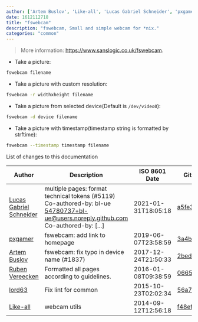 ```yaml
---
author: ['Artem Buslov', 'Like-all', 'Lucas Gabriel Schneider', 'pxgamer', 'Ruben Vereecken', 'lord63']
date: 1612112718
title: "fswebcam"
description: "fswebcam, Small and simple webcam for *nix."
categories: "common"
---
```

> More information: <https://www.sanslogic.co.uk/fswebcam>.

- Take a picture:

```bash
fswebcam filename
```

- Take a picture with custom resolution:

```bash
fswebcam -r widthxheight filename
```

- Take a picture from selected device(Default is `/dev/video0`):

```bash
fswebcam -d device filename
```

- Take a picture with timestamp(timestamp string is formatted by strftime):

```bash
fswebcam --timestamp timestamp filename
```
List of changes to this documentation


Author | Description | ISO 8601 Date | GitHub link
------|-----|-----|-----
[Lucas Gabriel Schneider](mailto:casdpa@gmail.com) | multiple pages: format technical tokens (#5119) Co-authored-by: bl-ue <54780737+bl-ue@users.noreply.github.com> Co-authored-by: [...] | 2021-01-31T18:05:18 | [a5fe31bc47ae](https://github.com/tldr-pages/tldr/commit/a5fe31bc47aece3efa5e66b52b3cf384f27d5d72)
[pxgamer](mailto:owzie123@gmail.com) | fswebcam: add link to homepage | 2019-06-07T23:58:59 | [3a4b8fec8f76](https://github.com/tldr-pages/tldr/commit/3a4b8fec8f7604b5bca927f2ba15e23e678ee9cb)
[Artem Buslov](mailto:buslov.artem@gmail.com) | fswebcam: fix typo in device name (#1837) | 2017-12-24T21:50:33 | [2bed8e86bd6d](https://github.com/tldr-pages/tldr/commit/2bed8e86bd6de0053339729cda30e1348757391f)
[Ruben Vereecken](mailto:rubenvereecken@gmail.com) | Formatted all pages according to guidelines. | 2016-01-08T09:38:59 | [066582e8eab5](https://github.com/tldr-pages/tldr/commit/066582e8eab57bce9861cc8d379e158d61f1cc95)
[lord63](mailto:lord63.j@gmail.com) | Fix lint for common | 2015-10-23T02:02:34 | [56a7cba6568f](https://github.com/tldr-pages/tldr/commit/56a7cba6568fcdaaeca2ddf0b80341cfc7de6285)
[Like-all](mailto:like-all@yandex.com) | webcam utils | 2014-09-12T12:56:18 | [f48efad4de95](https://github.com/tldr-pages/tldr/commit/f48efad4de9506aecec49c948d31b6cd502c6e07)

